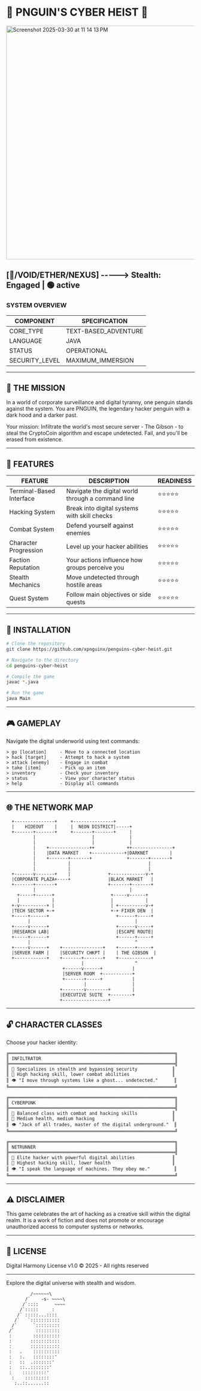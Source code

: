 # 🐧 PNGUIN'S CYBER HEIST 🐧

<img width="623" alt="Screenshot 2025-03-30 at 11 14 13 PM" src="https://github.com/user-attachments/assets/28bb2237-7374-4baa-b00f-13e83a11bd78" />


## [🌌/VOID/ETHER/NEXUS] -----> Stealth: Engaged | 🟢 active

### SYSTEM OVERVIEW

| COMPONENT | SPECIFICATION |
|-----------|---------------|
| CORE_TYPE | TEXT-BASED_ADVENTURE |
| LANGUAGE | JAVA |
| STATUS | OPERATIONAL |
| SECURITY_LEVEL | MAXIMUM_IMMERSION |

---

## 🌠 THE MISSION

In a world of corporate surveillance and digital tyranny, one penguin stands against the system. You are PNGUIN, the legendary hacker penguin with a dark hood and a darker past.

Your mission: Infiltrate the world's most secure server - The Gibson - to steal the CryptoCoin algorithm and escape undetected. Fail, and you'll be erased from existence.

---

## 🔮 FEATURES

| FEATURE | DESCRIPTION | READINESS |
|---------|-------------|-----------|
| Terminal-Based Interface | Navigate the digital world through a command line | ⭐⭐⭐⭐⭐ |
| Hacking System | Break into digital systems with skill checks | ⭐⭐⭐⭐⭐ |
| Combat System | Defend yourself against enemies | ⭐⭐⭐⭐⭐ |
| Character Progression | Level up your hacker abilities | ⭐⭐⭐⭐⭐ |
| Faction Reputation | Your actions influence how groups perceive you | ⭐⭐⭐⭐⭐ |
| Stealth Mechanics | Move undetected through hostile areas | ⭐⭐⭐⭐⭐ |
| Quest System | Follow main objectives or side quests | ⭐⭐⭐⭐⭐ |

---

## 🔧 INSTALLATION

```bash
# Clone the repository
git clone https://github.com/xpnguinx/penguins-cyber-heist.git

# Navigate to the directory
cd penguins-cyber-heist

# Compile the game
javac *.java

# Run the game
java Main
```

---

## 🎮 GAMEPLAY

Navigate the digital underworld using text commands:

```
> go [location]     - Move to a connected location
> hack [target]     - Attempt to hack a system
> attack [enemy]    - Engage in combat
> take [item]       - Pick up an item
> inventory         - Check your inventory
> status            - View your character status
> help              - Display all commands
```

---

## 🌐 THE NETWORK MAP

```
  +---------------+     +---------------+
  |    HIDEOUT    |     |  NEON DISTRICT|-----+
  +-------+-------+     +-------+-------+     |
          |                     |             |
          |                     |             |
          |    +---------------++            ++---------------+
          |    |DATA MARKET    +------------+|DARKNET        |
          |    +-------+-------+             +-------+-------+
          |            |                             |
          |            |                             |
  +-------v-------+    |              +-------------v-+
  |CORPORATE PLAZA+----+              |BLACK MARKET   |
  +-------+-------+                   +-------+-------+
          |                                   |
    +-----+------+                     +-----v------+
    |            |                     |            |
  +-v----------+ |                     | +----------v-+
  |TECH SECTOR +-+                     +-+ FIXER DEN  |
  +-----+------+                         +------+-----+
        |                                       |
  +-----v------+                         +------v-----+
  |RESEARCH LAB|                         |ESCAPE ROUTE|
  +-----+------+                         +------+-----+
        |                                       ^
  +-----v------+    +---------------+    +------+-----+
  |SERVER FARM |    |SECURITY CHKPT |    | THE GIBSON  |
  +------------+    +-------+-------+    +------------+
                            |                   ^
                     +------v------+           |
                     |SERVER ROOM  +-----------+
                     +-------+-----+           |
                             |                 |
                    +--------v--------+        |
                    |EXECUTIVE SUITE  +--------+
                    +-----------------+
```

---

## 🔓 CHARACTER CLASSES

Choose your hacker identity:

```
╔══════════════════════════════════════════════════════════════╗
║ INFILTRATOR                                                  ║
╠══════════════════════════════════════════════════════════════╣
║ 🌟 Specializes in stealth and bypassing security             ║
║ 💾 High hacking skill, lower combat abilities                ║
║ 👁️ "I move through systems like a ghost... undetected."      ║
╚══════════════════════════════════════════════════════════════╝

╔══════════════════════════════════════════════════════════════╗
║ CYBERPUNK                                                    ║
╠══════════════════════════════════════════════════════════════╣
║ 🌟 Balanced class with combat and hacking skills             ║
║ 💾 Medium health, medium hacking                             ║
║ 👁️ "Jack of all trades, master of the digital underground."  ║
╚══════════════════════════════════════════════════════════════╝

╔══════════════════════════════════════════════════════════════╗
║ NETRUNNER                                                    ║
╠══════════════════════════════════════════════════════════════╣
║ 🌟 Elite hacker with powerful digital abilities              ║
║ 💾 Highest hacking skill, lower health                       ║
║ 👁️ "I speak the language of machines. They obey me."         ║
╚══════════════════════════════════════════════════════════════╝
```

---

## ⚠️ DISCLAIMER

This game celebrates the art of hacking as a creative skill within the digital realm. It is a work of fiction and does not promote or encourage unauthorized access to computer systems or networks.

---

## 📜 LICENSE

Digital Harmony License v1.0
© 2025 - All rights reserved

---

Explore the digital universe with stealth and wisdom.
```
         /~~~~~~\
       /`    -s- ~~~~\
      /`::::      ~~~~
     /`:::::     :
    /` :::::...::::
   /`   `:::::::::::
  /`      `:::::::::
 /`        :::::::::
 :        ::::::::::
 :       :::::::::::
 :       :::::::::::
 :   .    ::::::::::
 :   :.   ::::::::'
 :   ::  .:::::::'
 :   ::..:::::::'
 :    :::::::::'
  :    :::::::::
   :..::......::
```
